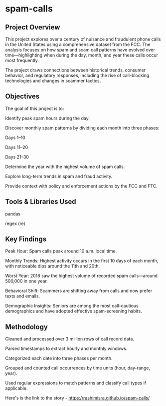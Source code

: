 # spam-calls

## Project Overview

This project explores over a century of nuisance and fraudulent phone calls in the United States using a comprehensive dataset from the FCC. The analysis focuses on how spam and scam call patterns have evolved over time—highlighting when during the day, month, and year these calls occur most frequently.

The project draws connections between historical trends, consumer behavior, and regulatory responses, including the rise of call-blocking technologies and changes in scammer tactics.

## Objectives

The goal of this project is to:

Identify peak spam hours during the day.

Discover monthly spam patterns by dividing each month into three phases:

Days 1–10

Days 11–20

Days 21–30

Determine the year with the highest volume of spam calls.

Explore long-term trends in spam and fraud activity.

Provide context with policy and enforcement actions by the FCC and FTC.

## Tools & Libraries Used

pandas 

regex (re)

## Key Findings

Peak Hour: Spam calls peak around 10 a.m. local time.

Monthly Trends: Highest activity occurs in the first 10 days of each month, with noticeable dips around the 11th and 20th.

Worst Year: 2018 saw the highest volume of recorded spam calls—around 500,000 in one year.

Behavioral Shift: Scammers are shifting away from calls and now prefer texts and emails.

Demographic Insights: Seniors are among the most call-cautious demographics and have adopted effective spam-screening habits.

## Methodology

Cleaned and processed over 3 million rows of call record data.

Parsed timestamps to extract hourly and monthly windows.

Categorized each date into three phases per month.

Grouped and counted call occurrences by time units (hour, day-range, year).

Used regular expressions to match patterns and classify call types if applicable.


Here's is the link to the story - https://rashimisra.github.io/spam-calls/



